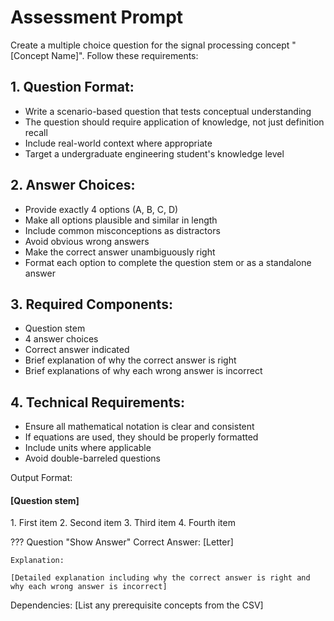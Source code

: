 # Assessment Prompt

Create a multiple choice question for the signal processing concept "[Concept Name]". Follow these requirements:

## 1. Question Format:

- Write a scenario-based question that tests conceptual understanding
- The question should require application of knowledge, not just definition recall
- Include real-world context where appropriate
- Target a undergraduate engineering student's knowledge level

## 2. Answer Choices:

- Provide exactly 4 options (A, B, C, D)
- Make all options plausible and similar in length
- Include common misconceptions as distractors
- Avoid obvious wrong answers
- Make the correct answer unambiguously right
- Format each option to complete the question stem or as a standalone answer

## 3. Required Components:

- Question stem
- 4 answer choices
- Correct answer indicated
- Brief explanation of why the correct answer is right
- Brief explanations of why each wrong answer is incorrect

## 4. Technical Requirements:

- Ensure all mathematical notation is clear and consistent
- If equations are used, they should be properly formatted
- Include units where applicable
- Avoid double-barreled questions

Output Format:

#### [Question stem]

<div class="upper-alpha" markdown>
1. First item
2. Second item
3. Third item
4. Fourth item
</div>

??? Question "Show Answer"
    Correct Answer: [Letter]

    Explanation:

    [Detailed explanation including why the correct answer is right and why each wrong answer is incorrect]

Dependencies: [List any prerequisite concepts from the CSV]
